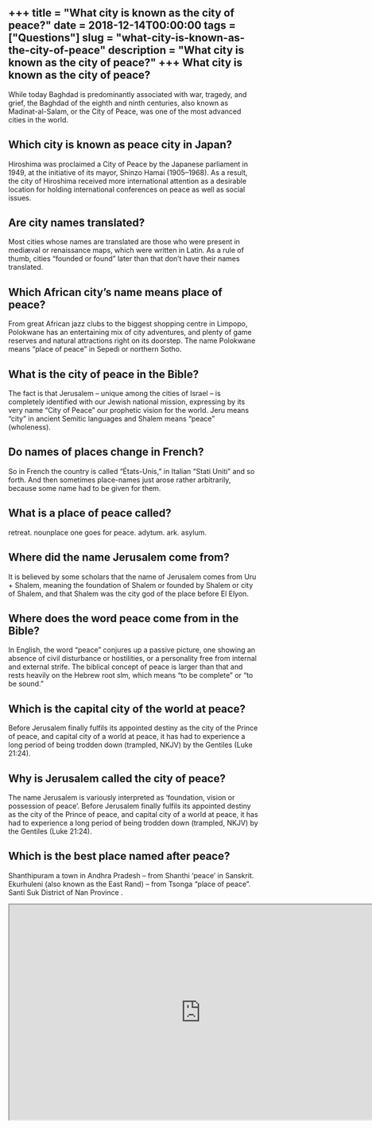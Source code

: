 +++
title = "What city is known as the city of peace?"
date = 2018-12-14T00:00:00
tags = ["Questions"]
slug = "what-city-is-known-as-the-city-of-peace"
description = "What city is known as the city of peace?"
+++
What city is known as the city of peace?
----------------------------------------

While today Baghdad is predominantly associated with war, tragedy, and grief, the Baghdad of the eighth and ninth centuries, also known as Madinat-al-Salam, or the City of Peace, was one of the most advanced cities in the world.

Which city is known as peace city in Japan?
-------------------------------------------

Hiroshima was proclaimed a City of Peace by the Japanese parliament in 1949, at the initiative of its mayor, Shinzo Hamai (1905–1968). As a result, the city of Hiroshima received more international attention as a desirable location for holding international conferences on peace as well as social issues.

Are city names translated?
--------------------------

Most cities whose names are translated are those who were present in mediæval or renaissance maps, which were written in Latin. As a rule of thumb, cities “founded or found” later than that don’t have their names translated.

Which African city’s name means place of peace?
-----------------------------------------------

From great African jazz clubs to the biggest shopping centre in Limpopo, Polokwane has an entertaining mix of city adventures, and plenty of game reserves and natural attractions right on its doorstep. The name Polokwane means “place of peace” in Sepedi or northern Sotho.

What is the city of peace in the Bible?
---------------------------------------

The fact is that Jerusalem – unique among the cities of Israel – is completely identified with our Jewish national mission, expressing by its very name “City of Peace” our prophetic vision for the world. Jeru means “city” in ancient Semitic languages and Shalem means “peace” (wholeness).

Do names of places change in French?
------------------------------------

So in French the country is called “États-Unis,” in Italian “Stati Uniti” and so forth. And then sometimes place-names just arose rather arbitrarily, because some name had to be given for them.

What is a place of peace called?
--------------------------------

retreat. nounplace one goes for peace. adytum. ark. asylum.

Where did the name Jerusalem come from?
---------------------------------------

It is believed by some scholars that the name of Jerusalem comes from Uru + Shalem, meaning the foundation of Shalem or founded by Shalem or city of Shalem, and that Shalem was the city god of the place before El Elyon.

Where does the word peace come from in the Bible?
-------------------------------------------------

In English, the word “peace” conjures up a passive picture, one showing an absence of civil disturbance or hostilities, or a personality free from internal and external strife. The biblical concept of peace is larger than that and rests heavily on the Hebrew root slm, which means “to be complete” or “to be sound.”

Which is the capital city of the world at peace?
------------------------------------------------

Before Jerusalem finally fulfils its appointed destiny as the city of the Prince of peace, and capital city of a world at peace, it has had to experience a long period of being trodden down (trampled, NKJV) by the Gentiles (Luke 21:24).

Why is Jerusalem called the city of peace?
------------------------------------------

The name Jerusalem is variously interpreted as ‘foundation, vision or possession of peace’. Before Jerusalem finally fulfils its appointed destiny as the city of the Prince of peace, and capital city of a world at peace, it has had to experience a long period of being trodden down (trampled, NKJV) by the Gentiles (Luke 21:24).

Which is the best place named after peace?
------------------------------------------

Shanthipuram a town in Andhra Pradesh – from Shanthi ‘peace’ in Sanskrit. Ekurhuleni (also known as the East Rand) – from Tsonga “place of peace”. Santi Suk District of Nan Province .

<iframe allow="accelerometer; autoplay; clipboard-write; encrypted-media; gyroscope; picture-in-picture" allowfullscreen="" class="__youtube_prefs__  epyt-is-override  no-lazyload" data-no-lazy="1" data-origheight="433" data-origwidth="770" data-skipgform_ajax_framebjll="" height="433" id="_ytid_17739" loading="lazy" src="https://www.youtube.com/embed/HGq2iAFrr2s?enablejsapi=1&autoplay=0&cc_load_policy=0&cc_lang_pref=&iv_load_policy=1&loop=0&modestbranding=0&rel=1&fs=1&playsinline=0&autohide=2&theme=dark&color=red&controls=1&" title="YouTube player" width="770"></iframe>